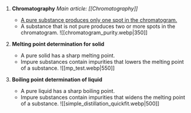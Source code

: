 1. **Chromatography**
   *Main article: [[Chromatography]]*
	- <span class="hi-green"><u>A pure substance produces only one spot in the chromatogram.</u></span>
	- A substance that is not pure produces two or more spots in the chromatogram.
	![[chromatogram_purity.webp|350]]

2. **Melting point determination for solid**
	- A pure solid has a sharp melting point.
	- Impure substances contain impurities that lowers the melting point of a substance.
	![[mp_test.webp|550]]

3. **Boiling point determination of liquid**
	- A pure liquid has a sharp boiling point.
	- Impure substances contain impurities that widens the melting point of a substance.
	![[simple_distillation_quickfit.webp|500]]
